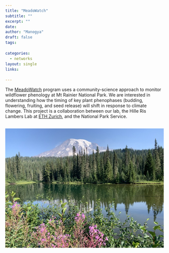```yaml
---
title: "MeadoWatch"
subtitle: ""
excerpt: ""
date: 
author: "Manogya"
draft: false
tags:

categories:
  - networks
layout: single
links:

---
```


The [MeadoWatch](http://www.meadowatch.org/) program uses a community-science approach to monitor wildflower phenology at Mt Rainier National Park. We are interested in understanding how the timing of key plant phenophases (budding, flowering, fruiting, and seed release) will shift in response to climate change. This project is a collaboration between our lab, the Hille Ris Lambers Lab at [ETH Zurich](https://plantecology.ethz.ch/), and the National Park Service. 


![reflection lakes](featured.jpeg)
---

